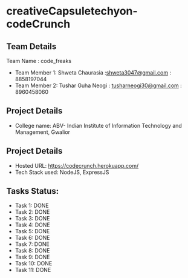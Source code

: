 # creativeCapsuletechyon-codeCrunch


## Team Details
Team Name : code_freaks

* Team Member 1: Shweta Chaurasia :shweta3047@gmail.com : 8858197044
* Team Member 2: Tushar Guha Neogi : tusharneogi30@gmail.com : 8960458060

## Project Details

* College name: ABV- Indian Institute of Information Technology and Management, Gwalior

## Project Details
* Hosted URL:  https://codecrunch.herokuapp.com/
* Tech Stack used: NodeJS, ExpressJS


## Tasks Status:
* Task 1: DONE
* Task 2: DONE
* Task 3: DONE
* Task 4: DONE
* Task 5: DONE
* Task 6: DONE
* Task 7: DONE
* Task 8: DONE
* Task 9: DONE
* Task 10: DONE
* Task 11: DONE

